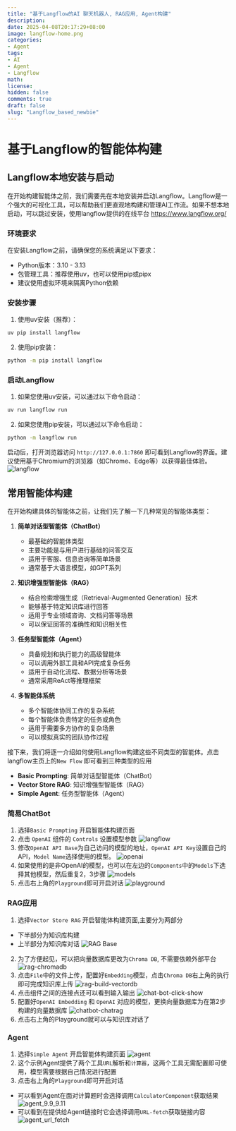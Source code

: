 ```yaml
---
title: "基于Langflow的AI 聊天机器人, RAG应用, Agent构建"
description: 
date: 2025-04-08T20:17:29+08:00
image: langflow-home.png
categories:
- Agent
tags:
- AI
- Agent
- Langflow
math: 
license: 
hidden: false
comments: true
draft: false
slug: "Langflow_based_newbie"
---
```

# 基于Langflow的智能体构建

## Langflow本地安装与启动

在开始构建智能体之前，我们需要先在本地安装并启动Langflow。Langflow是一个强大的可视化工具，可以帮助我们更直观地构建和管理AI工作流。如果不想本地启动，可以跳过安装，使用langflow提供的在线平台 https://www.langflow.org/

### 环境要求

在安装Langflow之前，请确保您的系统满足以下要求：

- Python版本：3.10 - 3.13
- 包管理工具：推荐使用uv，也可以使用pip或pipx
- 建议使用虚拟环境来隔离Python依赖

### 安装步骤

1. 使用uv安装（推荐）：
```bash
uv pip install langflow
```

2. 使用pip安装：
```bash
python -m pip install langflow
```

### 启动Langflow

1. 如果您使用uv安装，可以通过以下命令启动：
```bash
uv run langflow run
```

2. 如果您使用pip安装，可以通过以下命令启动：
```bash
python -m langflow run
```

启动后，打开浏览器访问 `http://127.0.0.1:7860` 即可看到Langflow的界面。建议使用基于Chromium的浏览器（如Chrome、Edge等）以获得最佳体验。
![langflow](langflow-home.png)

## 常用智能体构建

在开始构建具体的智能体之前，让我们先了解一下几种常见的智能体类型：

1. **简单对话型智能体（ChatBot）**
   - 最基础的智能体类型
   - 主要功能是与用户进行基础的问答交互
   - 适用于客服、信息咨询等简单场景
   - 通常基于大语言模型，如GPT系列

2. **知识增强型智能体（RAG）**
   - 结合检索增强生成（Retrieval-Augmented Generation）技术
   - 能够基于特定知识库进行回答
   - 适用于专业领域咨询、文档问答等场景
   - 可以保证回答的准确性和知识相关性

3. **任务型智能体（Agent）**
   - 具备规划和执行能力的高级智能体
   - 可以调用外部工具和API完成复杂任务
   - 适用于自动化流程、数据分析等场景
   - 通常采用ReAct等推理框架

4. **多智能体系统**
   - 多个智能体协同工作的复杂系统
   - 每个智能体负责特定的任务或角色
   - 适用于需要多方协作的复杂场景
   - 可以模拟真实的团队协作过程

接下来，我们将逐一介绍如何使用Langflow构建这些不同类型的智能体。点击langflow主页上的`New Flow` 即可看到三种类型的应用
- **Basic Prompting**: 简单对话型智能体（ChatBot）
- **Vector Store RAG**: 知识增强型智能体（RAG）
- **Simple Agent**: 任务型智能体（Agent）

### 简易ChatBot
1. 选择`Basic Prompting` 开启智能体构建页面
2. 点击 `OpenAI` 组件的 `Controls` 设置模型参数
![langflow](chatbot-control.png)
3. 修改`OpenAI API Base`为自己访问的模型的地址，`OpenAI API Key`设置自己的API，`Model Name`选择使用的模型。
![openai](chatbot-setmodel.png)
4. 如果使用的是非OpenAI的模型，也可以在左边的`Components`中的`Models`下选择其他模型，然后重复2，3步骤
![models](model-components.png)
5. 点击右上角的`Playground`即可开启对话
![playground](chatbot-playground.png)


### RAG应用
1. 选择`Vector Store RAG` 开启智能体构建页面,主要分为两部分
- 下半部分为知识库构建
- 上半部分为知识库对话
![RAG Base](RAG-Base.png)
2. 为了方便起见，可以把向量数据库更改为`Chroma DB`, 不需要依赖外部平台
![rag-chromadb](rag-chromadb.png)
3. 点击`File`中的文件上传，配置好`Embedding`模型，点击`Chroma DB`右上角的执行即可完成知识库上传
![rag-build-vectordb](rag-build-vectordb.png)
4. 点击组件之间的连接点还可以看到输入输出
![chat-bot-click-show](chat-bot-click-show.png)
5. 配置好`OpenAI Embedding` 和 `OpenAI` 对应的模型，更换向量数据库为在第2步构建的向量数据库
![chatbot-chatrag](chatbot-chatrag.png)
6. 点击右上角的Playground就可以与知识库对话了

### Agent
1. 选择`Simple Agent` 开启智能体构建页面
![agent](agent.png)
2. 这个示例Agent提供了两个工具`URL`解析和`计算器`，这两个工具无需配置即可使用，模型需要根据自己情况进行配置
3. 点击右上角的`Playground`即可开启对话
- 可以看到Agent在面对计算题时会选择调用`CalculatorComponent`获取结果
![agent_9.9_9.11](agent_9.9_9.11.png)
- 可以看到在提供给Agent链接时它会选择调用`URL-fetch`获取链接内容
![agent_url_fetch](agent_url_fetch.png)